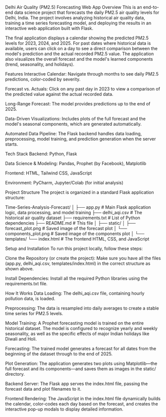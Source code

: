 Delhi Air Quality (PM2.5) Forecasting Web App
Overview
This is an end-to-end data science project that forecasts the daily PM2.5 air quality levels for Delhi, India. The project involves analyzing historical air quality data, training a time series forecasting model, and deploying the results in an interactive web application built with Flask.

The final application displays a calendar showing the predicted PM2.5 levels for 2023, 2024, and 2025. For past dates where historical data is available, users can click on a day to see a direct comparison between the model's prediction and the actual recorded PM2.5 value. The application also visualizes the overall forecast and the model's learned components (trend, seasonality, and holidays).

Features
Interactive Calendar: Navigate through months to see daily PM2.5 predictions, color-coded by severity.

Forecast vs. Actuals: Click on any past day in 2023 to view a comparison of the predicted value against the actual recorded data.

Long-Range Forecast: The model provides predictions up to the end of 2025.

Data-Driven Visualizations: Includes plots of the full forecast and the model's seasonal components, which are generated automatically.

Automated Data Pipeline: The Flask backend handles data loading, preprocessing, model training, and prediction generation when the server starts.

Tech Stack
Backend: Python, Flask

Data Science & Modeling: Pandas, Prophet (by Facebook), Matplotlib

Frontend: HTML, Tailwind CSS, JavaScript

Environment: PyCharm, Jupyter/Colab (for initial analysis)

Project Structure
The project is organized in a standard Flask application structure:

Time-Series-Analysis-Forecast/
│
├── app.py              # Main Flask application logic, data processing, and model training
├── delhi_aqi.csv       # The historical air quality dataset
├── requirements.txt    # List of Python dependencies
├── README.md           # This file
│
├── static/
│   ├── forecast_plot.png       # Saved image of the forecast plot
│   └── components_plot.png     # Saved image of the components plot
│
└── templates/
    └── index.html      # The frontend HTML, CSS, and JavaScript

Setup and Installation
To run this project locally, follow these steps:

Clone the Repository (or create the project):
Make sure you have all the files (app.py, delhi_aqi.csv, templates/index.html) in the correct structure as shown above.

Install Dependencies:
Install all the required Python libraries using the requirements.txt file.

How It Works
Data Loading: The delhi_aqi.csv file, containing hourly pollution data, is loaded.

Preprocessing: The data is resampled into daily averages to create a stable time series for PM2.5 levels.

Model Training: A Prophet forecasting model is trained on the entire historical dataset. The model is configured to recognize yearly and weekly seasonality, as well as the specific effects of major Indian holidays like Diwali and Holi.

Forecasting: The trained model generates a forecast for all dates from the beginning of the dataset through to the end of 2025.

Plot Generation: The application generates two plots using Matplotlib—the full forecast and its components—and saves them as images in the static/ directory.

Backend Server: The Flask app serves the index.html file, passing the forecast data and plot filenames to it.

Frontend Rendering: The JavaScript in the index.html file dynamically builds the calendar, color-codes each day based on the forecast, and creates the interactive pop-up modals to display detailed information.
